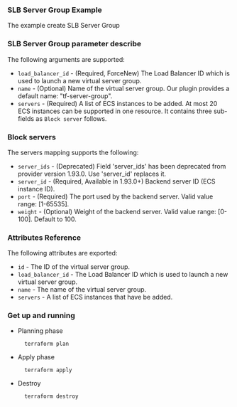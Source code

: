 ### SLB Server Group Example

The example create SLB Server Group

### SLB Server Group parameter describe

The following arguments are supported:

* `load_balancer_id` - (Required, ForceNew) The Load Balancer ID which is used to launch a new virtual server group.
* `name` - (Optional) Name of the virtual server group. Our plugin provides a default name: "tf-server-group".
* `servers` - (Required) A list of ECS instances to be added. At most 20 ECS instances can be supported in one resource. It contains three sub-fields as `Block server` follows.

### Block servers

The servers mapping supports the following:

* `server_ids` - (Deprecated) Field 'server_ids' has been deprecated from provider version 1.93.0. Use 'server_id' replaces it.
* `server_id` - (Required, Available in 1.93.0+) Backend server ID (ECS instance ID).
* `port` - (Required) The port used by the backend server. Valid value range: [1-65535].
* `weight` - (Optional) Weight of the backend server. Valid value range: [0-100]. Default to 100.

### Attributes Reference

The following attributes are exported:

* `id` - The ID of the virtual server group.
* `load_balancer_id` - The Load Balancer ID which is used to launch a new virtual server group.
* `name` - The name of the virtual server group.
* `servers` - A list of ECS instances that have be added.


### Get up and running

* Planning phase

        terraform plan

* Apply phase

        terraform apply

* Destroy

        terraform destroy